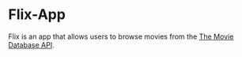 # Flix-App
Flix is an app that allows users to browse movies from the [The Movie Database API](http://docs.themoviedb.apiary.io/#).

